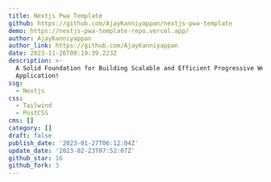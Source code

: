 ```yaml
---
title: Nextjs Pwa Template
github: https://github.com/AjayKanniyappan/nextjs-pwa-template
demo: https://nextjs-pwa-template-repo.vercel.app/
author: AjayKanniyappan
author_link: https://github.com/AjayKanniyappan
date: 2023-11-26T08:19:39.223Z
description: >-
  A Solid Foundation for Building Scalable and Efficient Progressive Web
  Application!
ssg:
  - Nextjs
css:
  - Tailwind
  - PostCSS
cms: []
category: []
draft: false
publish_date: '2023-01-27T06:12:04Z'
update_date: '2023-02-23T07:52:07Z'
github_star: 16
github_fork: 3
---
```

